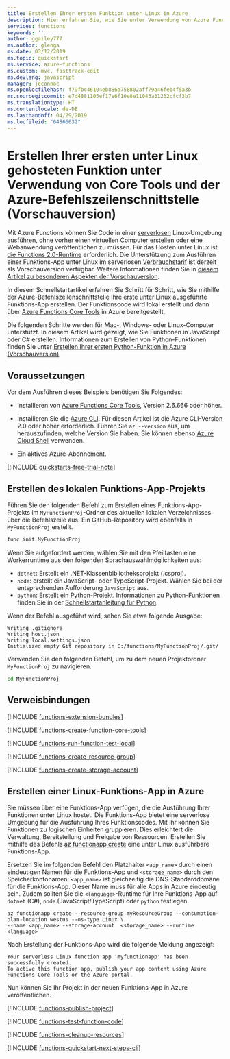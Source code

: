 ```yaml
---
title: Erstellen Ihrer ersten Funktion unter Linux in Azure
description: Hier erfahren Sie, wie Sie unter Verwendung von Azure Functions Core Tools und der Azure-Befehlszeilenschnittstelle Ihre erste Funktion erstellen, die unter Linux in Azure gehostet wird.
services: functions
keywords: ''
author: ggailey777
ms.author: glenga
ms.date: 03/12/2019
ms.topic: quickstart
ms.service: azure-functions
ms.custom: mvc, fasttrack-edit
ms.devlang: javascript
manager: jeconnoc
ms.openlocfilehash: f79fbc46104eb886a758802aff79a46feb4f5a3b
ms.sourcegitcommit: e7d4881105ef17e6f10e8e11043a31262cfcf3b7
ms.translationtype: HT
ms.contentlocale: de-DE
ms.lasthandoff: 04/29/2019
ms.locfileid: "64866632"
---
```

# <a name="create-your-first-function-hosted-on-linux-using-core-tools-and-the-azure-cli-preview"></a>Erstellen Ihrer ersten unter Linux gehosteten Funktion unter Verwendung von Core Tools und der Azure-Befehlszeilenschnittstelle (Vorschauversion)

Mit Azure Functions können Sie Code in einer [serverlosen](https://azure.com/serverless) Linux-Umgebung ausführen, ohne vorher einen virtuellen Computer erstellen oder eine Webanwendung veröffentlichen zu müssen. Für das Hosten unter Linux ist [die Functions 2.0-Runtime](functions-versions.md) erforderlich. Die Unterstützung zum Ausführen einer Funktions-App unter Linux im serverlosen [Verbrauchstarif](functions-scale.md#consumption-plan) ist derzeit als Vorschauversion verfügbar. Weitere Informationen finden Sie in [diesem Artikel zu besonderen Aspekten der Vorschauversion](https://aka.ms/funclinux).

In diesem Schnellstartartikel erfahren Sie Schritt für Schritt, wie Sie mithilfe der Azure-Befehlszeilenschnittstelle Ihre erste unter Linux ausgeführte Funktions-App erstellen. Der Funktionscode wird lokal erstellt und dann über [Azure Functions Core Tools](functions-run-local.md) in Azure bereitgestellt.

Die folgenden Schritte werden für Mac-, Windows- oder Linux-Computer unterstützt. In diesem Artikel wird gezeigt, wie Sie Funktionen in JavaScript oder C# erstellen. Informationen zum Erstellen von Python-Funktionen finden Sie unter [Erstellen Ihrer ersten Python-Funktion in Azure (Vorschauversion)](functions-create-first-function-python.md).

## <a name="prerequisites"></a>Voraussetzungen

Vor dem Ausführen dieses Beispiels benötigen Sie Folgendes:

- Installieren von [Azure Functions Core Tools](./functions-run-local.md#v2), Version 2.6.666 oder höher.

+ Installieren Sie die [Azure CLI]( /cli/azure/install-azure-cli). Für diesen Artikel ist die Azure CLI-Version 2.0 oder höher erforderlich. Führen Sie `az --version` aus, um herauszufinden, welche Version Sie haben. Sie können ebenso [Azure Cloud Shell](https://shell.azure.com/bash) verwenden.

+ Ein aktives Azure-Abonnement.

[!INCLUDE [quickstarts-free-trial-note](../../includes/quickstarts-free-trial-note.md)]

## <a name="create-the-local-function-app-project"></a>Erstellen des lokalen Funktions-App-Projekts

Führen Sie den folgenden Befehl zum Erstellen eines Funktions-App-Projekts im `MyFunctionProj`-Ordner des aktuellen lokalen Verzeichnisses über die Befehlszeile aus. Ein GitHub-Repository wird ebenfalls in `MyFunctionProj` erstellt.

```bash
func init MyFunctionProj
```

Wenn Sie aufgefordert werden, wählen Sie mit den Pfeiltasten eine Workerruntime aus den folgenden Sprachauswahlmöglichkeiten aus:

+ `dotnet`: Erstellt ein .NET-Klassenbibliotheksprojekt (.csproj).
+ `node`: erstellt ein JavaScript- oder TypeScript-Projekt. Wählen Sie bei der entsprechenden Aufforderung `JavaScript` aus.
+ `python`: Erstellt ein Python-Projekt. Informationen zu Python-Funktionen finden Sie in der [Schnellstartanleitung für Python](functions-create-first-function-python.md).

Wenn der Befehl ausgeführt wird, sehen Sie etwa folgende Ausgabe:

```output
Writing .gitignore
Writing host.json
Writing local.settings.json
Initialized empty Git repository in C:/functions/MyFunctionProj/.git/
```

Verwenden Sie den folgenden Befehl, um zu dem neuen Projektordner `MyFunctionProj` zu navigieren.

```bash
cd MyFunctionProj
```

## <a name="reference-bindings"></a>Verweisbindungen

[!INCLUDE [functions-extension-bundles](../../includes/functions-extension-bundles.md)]

[!INCLUDE [functions-create-function-core-tools](../../includes/functions-create-function-core-tools.md)]

[!INCLUDE [functions-run-function-test-local](../../includes/functions-run-function-test-local.md)]

[!INCLUDE [functions-create-resource-group](../../includes/functions-create-resource-group.md)]

[!INCLUDE [functions-create-storage-account](../../includes/functions-create-storage-account.md)]

## <a name="create-a-linux-function-app-in-azure"></a>Erstellen einer Linux-Funktions-App in Azure

Sie müssen über eine Funktions-App verfügen, die die Ausführung Ihrer Funktionen unter Linux hostet. Die Funktions-App bietet eine serverlose Umgebung für die Ausführung Ihres Funktionscodes. Mit ihr können Sie Funktionen zu logischen Einheiten gruppieren. Dies erleichtert die Verwaltung, Bereitstellung und Freigabe von Ressourcen. Erstellen Sie mithilfe des Befehls [az functionapp create](/cli/azure/functionapp#az-functionapp-create) eine unter Linux ausführbare Funktions-App.

Ersetzen Sie im folgenden Befehl den Platzhalter `<app_name>` durch einen eindeutigen Namen für die Funktions-App und `<storage_name>` durch den Speicherkontonamen. `<app_name>` ist gleichzeitig die DNS-Standarddomäne für die Funktions-App. Dieser Name muss für alle Apps in Azure eindeutig sein. Zudem sollten Sie die `<language>`-Runtime für Ihre Funktions-App auf `dotnet` (C#), `node` (JavaScript/TypeScript) oder `python` festlegen.

```azurecli-interactive
az functionapp create --resource-group myResourceGroup --consumption-plan-location westus --os-type Linux \
--name <app_name> --storage-account  <storage_name> --runtime <language>
```

Nach Erstellung der Funktions-App wird die folgende Meldung angezeigt:

```output
Your serverless Linux function app 'myfunctionapp' has been successfully created.
To active this function app, publish your app content using Azure Functions Core Tools or the Azure portal.
```

Nun können Sie Ihr Projekt in der neuen Funktions-App in Azure veröffentlichen.

[!INCLUDE [functions-publish-project](../../includes/functions-publish-project.md)]

[!INCLUDE [functions-test-function-code](../../includes/functions-test-function-code.md)]

[!INCLUDE [functions-cleanup-resources](../../includes/functions-cleanup-resources.md)]

[!INCLUDE [functions-quickstart-next-steps-cli](../../includes/functions-quickstart-next-steps-cli.md)]